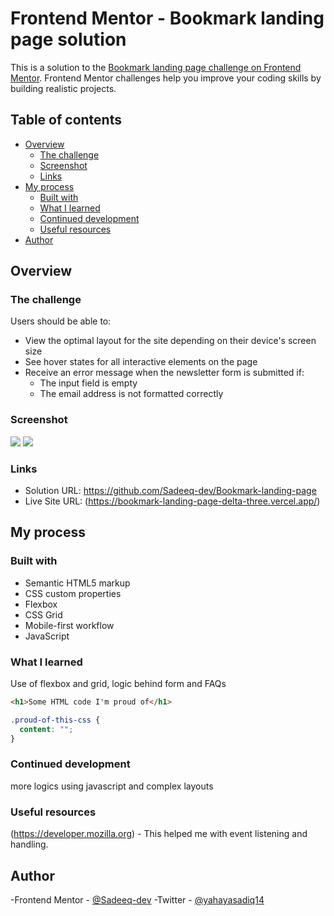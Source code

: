 # Frontend Mentor - Bookmark landing page solution

This is a solution to the [Bookmark landing page challenge on Frontend Mentor](https://www.frontendmentor.io/challenges/bookmark-landing-page-5d0b588a9edda32581d29158). Frontend Mentor challenges help you improve your coding skills by building realistic projects. 

## Table of contents

- [Overview](#overview)
  - [The challenge](#the-challenge)
  - [Screenshot](#screenshot)
  - [Links](#links)
- [My process](#my-process)
  - [Built with](#built-with)
  - [What I learned](#what-i-learned)
  - [Continued development](#continued-development)
  - [Useful resources](#useful-resources)
- [Author](#author)




## Overview

### The challenge

Users should be able to:

- View the optimal layout for the site depending on their device's screen size
- See hover states for all interactive elements on the page
- Receive an error message when the newsletter form is submitted if:
  - The input field is empty
  - The email address is not formatted correctly

### Screenshot

![](./screenshots/Screenshot%202025-08-12%20at%2014-02-58%20Document.png.jpg)
![](./screenshots/Screenshot%202025-08-12%20at%2014-08-41%20Document.png.jpg)



### Links

- Solution URL: https://github.com/Sadeeq-dev/Bookmark-landing-page
- Live Site URL: (https://bookmark-landing-page-delta-three.vercel.app/)

## My process

### Built with

- Semantic HTML5 markup
- CSS custom properties
- Flexbox
- CSS Grid
- Mobile-first workflow
- JavaScript


### What I learned

Use of flexbox and grid, logic behind form and FAQs

```html
<h1>Some HTML code I'm proud of</h1>
```
```css
.proud-of-this-css {
  content: "";
}
```

### Continued development

more logics using javascript and complex layouts


### Useful resources

(https://developer.mozilla.org) - This helped me with event listening and handling.


## Author


-Frontend Mentor - [@Sadeeq-dev](https://www.frontendmentor.io/profile/Sadeeq-dev)
-Twitter - [@yahayasadiq14](https://www.twitter.com/yahayasadiq14)

